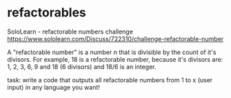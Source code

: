 # refactorables
SoloLearn - refactorable numbers challenge
https://www.sololearn.com/Discuss/722310/challenge-refactorable-number

A "refactorable number" is a number n that is divisible by the count of it's divisors.
For example, 18 is a refactorable number, because it's divisors are:
1, 2, 3, 6, 9 and 18 (6 divisors) and 18/6 is an integer.

task: write a code that outputs all refactorable numbers from 1 to x (user input) in any language you want!
